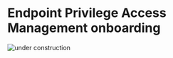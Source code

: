 # Endpoint Privilege Access Management onboarding

![under construction](/assets/img/under-construction.jpg)
